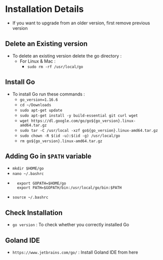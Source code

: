 # Installation Details

- If you want to upgrade from an older version, first remove previous version

## Delete an Existing version

- To delete an existing version delete the go directory : 
    - For Linux & Mac : 
        - `sudo rm -rf /usr/local/go`
    
## Install Go

- To install Go run these commands : 
    - `go_version=1.16.6`
    - `cd ~/Downloads`
    - `sudo apt-get update`
    - `sudo apt-get install -y build-essential git curl wget`
    - `wget https://dl.google.com/go/go${go_version}.linux-amd64.tar.gz`
    - `sudo tar -C /usr/local -xzf go${go_version}.linux-amd64.tar.gz`
    - `sudo chown -R $(id -u):$(id -g) /usr/local/go`
    - `rm go${go_version}.linux-amd64.tar.gz`
    
## Adding Go in `$PATH` variable

- `mkdir $HOME/go`
- `nano ~/.bashrc`
- ```
    export GOPATH=$HOME/go
    export PATH=$GOPATH/bin:/usr/local/go/bin:$PATH
  ```
- `source ~/.bashrc`


## Check Installation

- `go version` : To check whether you correctly installed Go

## Goland IDE

- `https://www.jetbrains.com/go/` : Install Goland IDE from here 
